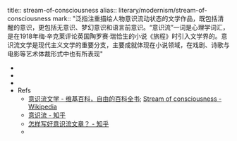 title:: stream-of-consciousness
alias:: literary/modernism/stream-of-consciousness
mark:: "泛指注重描绘人物意识流动状态的文学作品，既包括清醒的意识，更包括无意识、梦幻意识和语言前意识。“意识流”一词是心理学词汇，是在1918年梅·辛克莱评论英国陶罗赛·瑞恰生的小说《旅程》时引入文学界的。意识流文学是现代主义文学的重要分支，主要成就体现在小说领域，在戏剧、诗歌与电影等艺术体裁形式中也有所表现"

-
-
-
- Refs
  - [意识流文学 - 维基百科，自由的百科全书](https://zh.wikipedia.org/zh-cn/%E6%84%8F%E8%AF%86%E6%B5%81%E6%96%87%E5%AD%A6); [Stream of consciousness - Wikipedia](https://en.wikipedia.org/wiki/Stream_of_consciousness)
  - [意识流 - 知乎](https://www.zhihu.com/topic/20038192/hot)
  - [怎样写好意识流文章？ - 知乎](https://www.zhihu.com/question/441352025)
  -